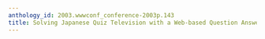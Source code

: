 ```yaml
---
anthology_id: 2003.wwwconf_conference-2003p.143
title: Solving Japanese Quiz Television with a Web-based Question Answering System
---
```

